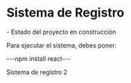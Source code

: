 <h1> Sistema de Registro </h1>
- Estado del proyecto en construcción

Para ejecutar el sistema, debes poner:

---npm install react---

Sistema de registro 2
